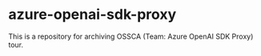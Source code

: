 # azure-openai-sdk-proxy
This is a repository for archiving OSSCA (Team: Azure OpenAI SDK Proxy) tour.
